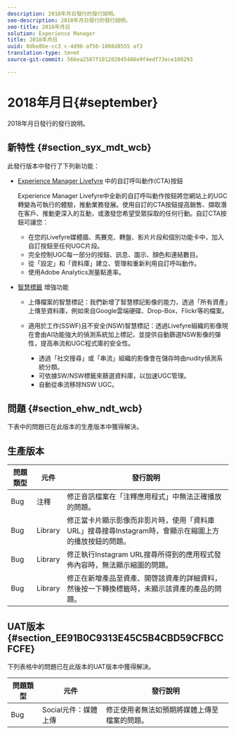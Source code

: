```yaml
---
description: 2018年月日發行的發行說明。
seo-description: 2018年月日發行的發行說明。
seo-title: 2018年月日
solution: Experience Manager
title: 2018年月日
uuid: 8dbe8be-cc3 c-4d96-af56-1808d8555 af3
translation-type: tm+mt
source-git-commit: 566ea2587f101202045488e9f4edf73ece100293

---
```



# 2018年月日{#september}

2018年月日發行的發行說明。

## 新特性 {#section_syx_mdt_wcb}

此發行版本中發行了下列新功能：

* [Experience Manager Livefyre](/help/using/c-features-livefyre/c-call-to-action-button.md#topic_EBE23A0F827645E0A0C619DCF3872EE5) 中的自訂呼叫動作(CTA)按鈕

   Experience Manager Livefyre中全新的自訂呼叫動作按鈕將您網站上的UGC轉變為可執行的體驗，推動業務發展。使用自訂的CTA按鈕提高銷售、擷取潛在客戶、推動更深入的互動，或激發您希望受眾採取的任何行動。自訂CTA按鈕可讓您：

   * 在您的Livefyre媒體牆、馬賽克、轉盤、影片片段和個別功能卡中，加入自訂按鈕至任何UGC片段。
   * 完全控制UGC每一部分的按鈕、訊息、圖示、顏色和連結數目。
   * 從「設定」和「資料庫」建立、管理和重新利用自訂呼叫動作。
   * 使用Adobe Analytics測量點進率。

* [智慧標籤](/help/using/c-features-livefyre/c-smart-tags/c-smart-tags.md#c_smart_tags) 增強功能

   * 上傳檔案的智慧標記：我們新增了智慧標記影像的能力，透過「所有資產」上傳至資料庫，例如來自Google雲端硬碟、Drop-Box、Flickr等的檔案。
   * 適用於工作(SSWF)且不安全(NSW)智慧標記：透過Livefyre組織的影像現在會由AI功能強大的偵測系統加上標記，並提供自動篩選NSW影像的彈性，提高串流和UGC程式庫的安全性。

      * 透過「社交搜尋」或「串流」組織的影像會在儲存時由nudity偵測系統分類。
      * 可依據SW/NSW標籤來篩選資料庫，以加速UGC管理。
      * 自動從串流移除NSW UGC。

## 問題 {#section_ehw_ndt_wcb}

下表中的問題已在此版本的生產版本中獲得解決。

## 生產版本

| **問題類型** | **元件** | **發行說明** |
|---|---|---|
| Bug | 注釋 | 修正音訊檔案在「注釋應用程式」中無法正確播放的問題。 |
| Bug | Library | 修正當卡片顯示影像而非影片時，使用「資料庫URL」搜尋搜尋Instagram時，會顯示在縮圖上方的播放按鈕的問題。 |
| Bug | Library | 修正執行Instagram URL搜尋所得到的應用程式發佈內容時，無法顯示縮圖的問題。 |
| Bug | Library | 修正在新增產品至資產、開啓該資產的詳細資料，然後按一下轉換標籤時，未顯示該資產的產品的問題。 |

## UAT版本 {#section_EE91B0C9313E45C5B4CBD59CFBCCFCFE}

下列表格中的問題已在此版本的UAT版本中獲得解決。

| **問題類型** | **元件** | **發行說明** |
|---|---|---|
| Bug | Social元件：媒體上傳 | 修正使用者無法如預期將媒體上傳至檔案的問題。 |

